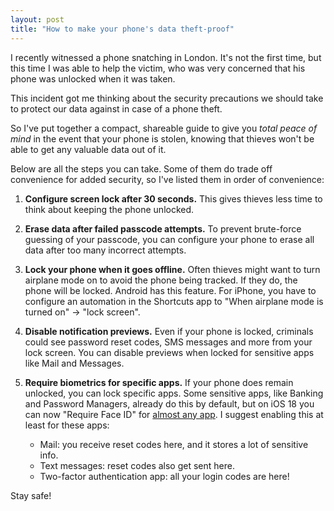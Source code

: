 ```yaml
---
layout: post
title: "How to make your phone's data theft-proof"
---
```


I recently witnessed a phone snatching in London. It's not the first time, but
this time I was able to help the victim, who was very concerned that his phone
was unlocked when it was taken.

This incident got me thinking about the security precautions we should take to
protect our data against in case of a phone theft.

So I've put together a compact, shareable guide to give you _total peace of
mind_ in the event that your phone is stolen, knowing that thieves won't be
able to get any valuable data out of it.

Below are all the steps you can take. Some of them do trade off convenience for
added security, so I've listed them in order of convenience:

1. **Configure screen lock after 30 seconds.** This gives thieves less time to
   think about keeping the phone unlocked.

2. **Erase data after failed passcode attempts.** To prevent brute-force
   guessing of your passcode, you can configure your phone to erase all data
   after too many incorrect attempts.

3. **Lock your phone when it goes offline.** Often thieves might want to turn
   airplane mode on to avoid the phone being tracked. If they do, the phone will
   be locked. Android has this feature. For iPhone, you have to configure an
   automation in the Shortcuts app to "When airplane mode is turned on" →
   "lock screen".

4. **Disable notification previews.** Even if your phone is locked, criminals
   could see password reset codes, SMS messages and more from your lock screen.
   You can disable previews when locked for sensitive apps like Mail and Messages.

5. **Require biometrics for specific apps.** If your phone does remain
   unlocked, you can lock specific apps. Some sensitive apps, like Banking and
   Password Managers, already do this by default, but on iOS 18 you can now
   "Require Face ID" for [almost any app](https://support.apple.com/en-gb/guide/iphone/iph00f208d05/ios).
   I suggest enabling this at least for these apps:
     - Mail: you receive reset codes here, and it stores a lot of sensitive info.
     - Text messages: reset codes also get sent here.
     - Two-factor authentication app: all your login codes are here!

Stay safe!
